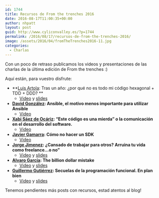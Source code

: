 ```yaml
---
id: 1744
title: Recursos de From the trenches 2016
date: 2016-08-17T11:00:35+00:00
author: nhpatt
layout: post
guid: http://www.cyliconvalley.es/?p=1744
permalink: /2016/08/17/recursos-de-from-the-trenches-2016/
image: /assets/2016/04/fromTheTrenches2016-11.jpg
categories:
  - Charlas
---
```

Con un poco de retraso publicamos los videos y presentaciones de las charlas de la última edición de From the trenches :)

Aquí están, para vuestro disfrute:

  * **<span style="text-decoration: underline;"><a href="https://twitter.com/artolamola" target="_blank">Luis Artola</a></span>: Tras un año: ¿por qué no es todo mi código hexagonal + TDD + DDD? ** 
      * [Video](https://www.youtube.com/watch?v=op7f1jQ5xOw) y [slides](https://spines.me/p/luisartola/por-que-no-toda-mi-estrategia-es-unitario-plus-hexagonal-y-mi-acceso-a-bd-con-repositorios-de-verdad)
  * **<span style="text-decoration: underline;"><a href="https://twitter.com/penguinjournals" target="_blank">David González</a></span>: Ansible, el motivo menos importante para utilizar Ansible** 
      * [Video](https://www.youtube.com/watch?v=I5cGW9DVrCQ)
  * **<span style="text-decoration: underline;"><a href="https://twitter.com/ziraco" target="_blank">Xabi Sáez de Ocáriz</a></span>: &#8220;Este código es una mierda&#8221; o la comunicación en el desarrollo del software.** 
      * [Video](https://www.youtube.com/watch?v=OI9Q0iXPx1M)
  * **<a href="https://twitter.com/nhpatt" target="_blank">Javier Gamarra</a>: Cómo no hacer un SDK** 
      * [Video](https://www.youtube.com/watch?v=w989fS2Qdx0)
  * **<span style="text-decoration: underline;"><a href="https://twitter.com/semurat" target="_blank">Jorge Jimenez</a></span>: ¿Cansado de trabajar para otros? Arruina tu vida como freelance…o no&#8221;** 
      * [Video](https://www.youtube.com/watch?v=Sc6ld1b2zjY) y [slides](http://www.slideshare.net/semurat/freelancing-61812098)
  * **<span style="text-decoration: underline;"><a href="https://twitter.com/aloaisa" target="_blank">Alvaro García</a></span>: The billion dollar mistake** 
      * [Video](https://www.youtube.com/watch?v=Yd8xAgQkIqQ) y [slides](http://www.slideshare.net/loaisa/the-billion-dollar-mistake)
  * **<a href="https://twitter.com/ggalmazor" target="_blank">Guillermo Gutiérrez</a>: Secuelas de la programación funcional. En plan bien** 
      * [Video](https://www.youtube.com/watch?v=vds9yfHjoxg) y [slides](http://www.slideshare.net/ggalmazor/aftermath-of-functional-programming-the-good-parts-61810876)

Tenemos pendientes más posts con recursos, estad atentos al blog!